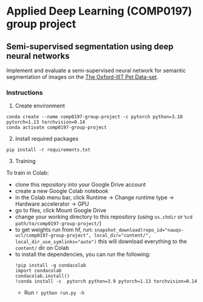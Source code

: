 # Applied Deep Learning (COMP0197) group project

## Semi-supervised segmentation using deep neural networks

Implement and evaluate a semi-supervised neural network for semantic segmentation of images on the [The Oxford-IIIT Pet Data-set](https://www.robots.ox.ac.uk/~vgg/data/pets/).


### Instructions

1. Create environment

```
conda create --name comp0197-group-project -c pytorch python=3.10 pytorch=1.13 torchvision=0.14
conda activate comp0197-group-project
```

2. Install required packages

```
pip install -r requirements.txt
```

3. Training

To train in Colab:
- clone this repository into your Google Drive account
- create a new Google Colab notebook
- in the Colab menu bar, click Runtime -> Change runtime type -> Hardware accelerator -> GPU
- go to files, click Mount Google Drive
- change your working directory to this repository 
    (using ```os.chdir``` or ```%cd path/to/comp0197-group-project/```)
- to get weights run from hf, run:
```snapshot_download(repo_id="nauqs-ucl/comp0197-group-project", local_dir="content/", local_dir_use_symlinks="auto")```
    this will download everything to the ```content/``` dir on Colab
- to install the dependencies, you can run the following:
    ```
    !pip install -q condacolab
    import condacolab
    condacolab.install()
    !conda install -c  pytorch python=3.9 pytorch=1.13 torchvision=0.14
    ```
  - Run ```! python run.py -h```

